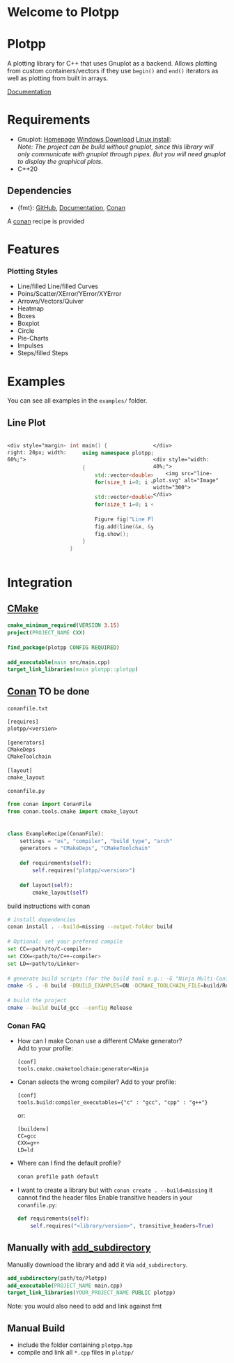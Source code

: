 # Welcome to Plotpp

Plotpp
======

A plotting library for C++ that uses Gnuplot as a backend.
Allows plotting from custom containers/vectors if they use `begin()` and `end()` iterators as well as plotting from built in arrays.

[Documentation](https://tobiaswallner.github.io/plotpp/)

Requirements
============
- Gnuplot: [Homepage](http://gnuplot.info/index.html) [Windows Download](https://sourceforge.net/projects/gnuplot/files/gnuplot/) [Linux install](https://riptutorial.com/gnuplot/example/11275/installation-or-setup):  
	*Note: The project can be build without gnuplot,
	since this library will only communicate with gnuplot through pipes. 
	But you will need gnuplot to display the graphical plots.*
- C++20


Dependencies
------------
- {fmt}: [GitHub](https://github.com/fmtlib/fmt), [Documentation](https://fmt.dev/11.0/), [Conan](https://conan.io/center/recipes/fmt?version=)

A [conan](https://conan.io/) recipe is provided

Features
========
### Plotting Styles
- Line/filled Line/filled Curves
- Poins/Scatter/XError/YError/XYError
- Arrows/Vectors/Quiver
- Heatmap
- Boxes
- Boxplot
- Circle
- Pie-Charts
- Impulses
- Steps/filled Steps

Examples
========

You can see all examples in the `examples/` folder.

Line Plot
---------


<div style="display: flex; align-items: flex-start;">

	<div style="margin-right: 20px; width: 60%;">
```C++
int main() {
	using namespace plotpp;

	{
		std::vector<double> x(20);
		for(size_t i=0; i < x.size(); ++i) x[i] = i;

		std::vector<double> y1(20);
		for(size_t i=0; i < y1.size(); ++i) y1[i] = 1./i*30;

		Figure fig("Line Plot from XY");
		fig.add(line(&x, &y1).label("1/x*30"));
		fig.show();
	}
}
```
	</div>

	<div style="width: 40%;">
		<img src="line-plot.svg" alt="Image" width="300">
	</div>

</div>


Integration
===========

[CMake](https://cmake.org/)
---------------------------
```cmake
cmake_minimum_required(VERSION 3.15)
project(PROJECT_NAME CXX)

find_package(plotpp CONFIG REQUIRED)

add_executable(main src/main.cpp)
target_link_libraries(main plotpp::plotpp)
```

[Conan](https://conan.io/) **TO be done**
--------------------------
`conanfile.txt`
```conanfile
[requires]
plotpp/<version>

[generators]
CMakeDeps
CMakeToolchain

[layout]
cmake_layout
```

`conanfile.py`
```py
from conan import ConanFile
from conan.tools.cmake import cmake_layout


class ExampleRecipe(ConanFile):
    settings = "os", "compiler", "build_type", "arch"
    generators = "CMakeDeps", "CMakeToolchain"

    def requirements(self):
        self.requires("plotpp/<version>")

    def layout(self):
        cmake_layout(self)
```

build instructions with conan
```bash
# install dependencies
conan install . --build=missing --output-folder build

# Optional: set your prefered compile
set CC=<path/to/C-compiler>
set CXX=<path/to/C++-compiler>
set LD=<path/to/Linker>

# generate build scripts (for the build tool e.g.: -G "Ninja Multi-Config")
cmake -S . -B build -DBUILD_EXAMPLES=ON -DCMAKE_TOOLCHAIN_FILE=build/Release/generators/conan_toolchain.cmake

# build the project
cmake --build build_gcc --config Release
```

### Conan FAQ
+ 	How can I make Conan use a different CMake generator?  
	Add to your profile:
	```
	[conf]
	tools.cmake.cmaketoolchain:generator=Ninja
	```
+	Conan selects the wrong compiler?
	Add to your profile:
	```
	[conf]
	tools.build:compiler_executables={"c" : "gcc", "cpp" : "g++"}
	```
	or:
	```
	[buildenv]
	CC=gcc
	CXX=g++
	LD=ld
	```
+	Where can I find the default profile?
	```bash
	conan profile path default
	```
+	I want to create a library but with `conan create . --build=missing` it cannot find the header files
	Enable transitive headers in your `conanfile.py`:
	```py
	def requirements(self):
		self.requires("<library/version>", transitive_headers=True)
	```

Manually with [add_subdirectory](https://cmake.org/cmake/help/latest/command/add_subdirectory.html)
------------------------
Manually download the library and add it via `add_subdirectory`.
```cmake
add_subdirectory(path/to/Plotpp)
add_executable(PROJECT_NAME main.cpp)
target_link_libraries(YOUR_PROJECT_NAME PUBLIC plotpp)
```
Note: you would also need to add and link against fmt

Manual Build
------------
- include the folder containing `plotpp.hpp`
- compile and link all `*.cpp` files in `plotpp/`



